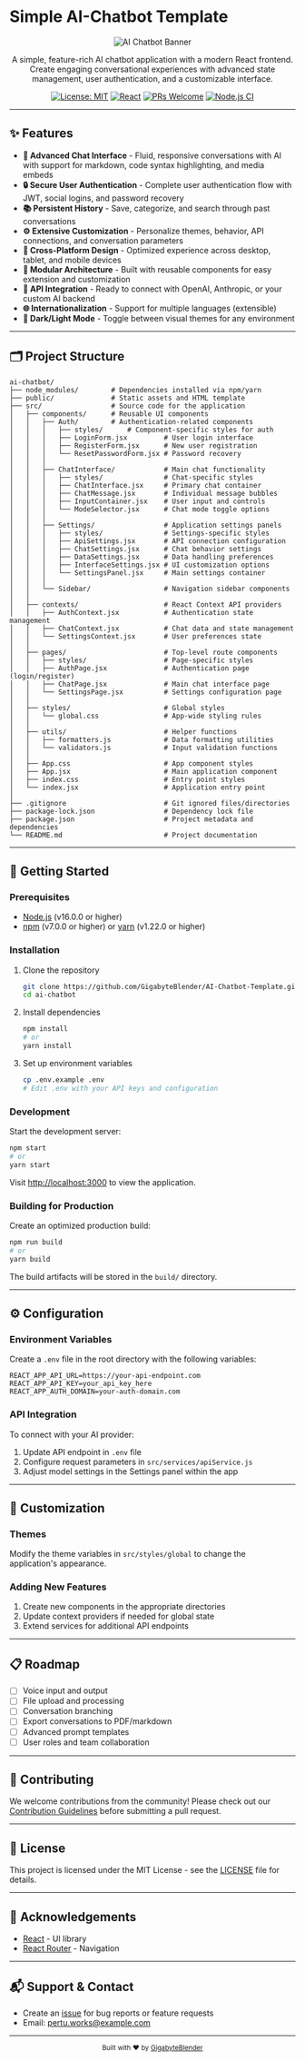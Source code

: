 # Simple AI-Chatbot Template

<div align="center">

![AI Chatbot Banner](https://placehold.co/800x400/1a1a2e/FFFFFF?text=AI+Chatbot)

A simple, feature-rich AI chatbot application with a modern React frontend. Create engaging conversational experiences with advanced state management, user authentication, and a customizable interface.

[![License: MIT](https://img.shields.io/badge/copyright-License-blue)](LICENSE)
[![React](https://img.shields.io/badge/React-18.x-61DAFB?logo=react)](https://reactjs.org/)
[![PRs Welcome](https://img.shields.io/badge/PRs-welcome-brightgreen.svg)](CONTRIBUTING.md)
[![Node.js CI](https://img.shields.io/badge/build-passing-brightgreen)]()

</div>

---

## ✨ Features

- **💬 Advanced Chat Interface** - Fluid, responsive conversations with AI with support for markdown, code syntax highlighting, and media embeds
- **🔒 Secure User Authentication** - Complete user authentication flow with JWT, social logins, and password recovery
- **📚 Persistent History** - Save, categorize, and search through past conversations
- **⚙️ Extensive Customization** - Personalize themes, behavior, API connections, and conversation parameters
- **📱 Cross-Platform Design** - Optimized experience across desktop, tablet, and mobile devices
- **🧩 Modular Architecture** - Built with reusable components for easy extension and customization
- **🔌 API Integration** - Ready to connect with OpenAI, Anthropic, or your custom AI backend
- **🌐 Internationalization** - Support for multiple languages (extensible)
- **🌙 Dark/Light Mode** - Toggle between visual themes for any environment

---

## 🗂️ Project Structure

```
ai-chatbot/
├── node_modules/        # Dependencies installed via npm/yarn
├── public/              # Static assets and HTML template
├── src/                 # Source code for the application
│   ├── components/      # Reusable UI components
│   │   ├── Auth/        # Authentication-related components
│   │   │   ├── styles/      # Component-specific styles for auth
│   │   │   ├── LoginForm.jsx         # User login interface
│   │   │   ├── RegisterForm.jsx      # New user registration 
│   │   │   └── ResetPasswordForm.jsx # Password recovery
│   │   │
│   │   ├── ChatInterface/            # Main chat functionality
│   │   │   ├── styles/               # Chat-specific styles
│   │   │   ├── ChatInterface.jsx     # Primary chat container
│   │   │   ├── ChatMessage.jsx       # Individual message bubbles
│   │   │   ├── InputContainer.jsx    # User input and controls
│   │   │   └── ModeSelector.jsx      # Chat mode toggle options
│   │   │
│   │   ├── Settings/                 # Application settings panels
│   │   │   ├── styles/               # Settings-specific styles
│   │   │   ├── ApiSettings.jsx       # API connection configuration
│   │   │   ├── ChatSettings.jsx      # Chat behavior settings
│   │   │   ├── DataSettings.jsx      # Data handling preferences
│   │   │   ├── InterfaceSettings.jsx # UI customization options
│   │   │   └── SettingsPanel.jsx     # Main settings container
│   │   │
│   │   └── Sidebar/                  # Navigation sidebar components
│   │
│   ├── contexts/                     # React Context API providers
│   │   ├── AuthContext.jsx           # Authentication state management
│   │   ├── ChatContext.jsx           # Chat data and state management
│   │   └── SettingsContext.jsx       # User preferences state
│   │
│   ├── pages/                        # Top-level route components
│   │   ├── styles/                   # Page-specific styles
│   │   ├── AuthPage.jsx              # Authentication page (login/register)
│   │   ├── ChatPage.jsx              # Main chat interface page
│   │   └── SettingsPage.jsx          # Settings configuration page
│   │
│   ├── styles/                       # Global styles
│   │   └── global.css                # App-wide styling rules
│   │
│   ├── utils/                        # Helper functions
│   │   ├── formatters.js             # Data formatting utilities
│   │   └── validators.js             # Input validation functions
│   │
│   ├── App.css                       # App component styles
│   ├── App.jsx                       # Main application component
│   ├── index.css                     # Entry point styles
│   └── index.jsx                     # Application entry point
│
├── .gitignore                        # Git ignored files/directories
├── package-lock.json                 # Dependency lock file
├── package.json                      # Project metadata and dependencies
└── README.md                         # Project documentation
```

---

## 🚀 Getting Started

### Prerequisites

- [Node.js](https://nodejs.org/) (v16.0.0 or higher)
- [npm](https://www.npmjs.com/) (v7.0.0 or higher) or [yarn](https://yarnpkg.com/) (v1.22.0 or higher)

### Installation

1. Clone the repository
   ```bash
   git clone https://github.com/GigabyteBlender/AI-Chatbot-Template.git
   cd ai-chatbot
   ```

2. Install dependencies
   ```bash
   npm install
   # or
   yarn install
   ```

3. Set up environment variables
   ```bash
   cp .env.example .env
   # Edit .env with your API keys and configuration
   ```

### Development

Start the development server:
```bash
npm start
# or
yarn start
```

Visit [http://localhost:3000](http://localhost:3000) to view the application.

### Building for Production

Create an optimized production build:
```bash
npm run build
# or
yarn build
```

The build artifacts will be stored in the `build/` directory.

---

## ⚙️ Configuration

### Environment Variables

Create a `.env` file in the root directory with the following variables:

```
REACT_APP_API_URL=https://your-api-endpoint.com
REACT_APP_API_KEY=your_api_key_here
REACT_APP_AUTH_DOMAIN=your-auth-domain.com
```

### API Integration

To connect with your AI provider:

1. Update API endpoint in `.env` file
2. Configure request parameters in `src/services/apiService.js`
3. Adjust model settings in the Settings panel within the app

---

## 🎨 Customization

### Themes

Modify the theme variables in `src/styles/global` to change the application's appearance.

### Adding New Features

1. Create new components in the appropriate directories
2. Update context providers if needed for global state
3. Extend services for additional API endpoints

---

## 📋 Roadmap

- [ ] Voice input and output
- [ ] File upload and processing
- [ ] Conversation branching
- [ ] Export conversations to PDF/markdown
- [ ] Advanced prompt templates
- [ ] User roles and team collaboration

---

## 🤝 Contributing

We welcome contributions from the community! Please check out our [Contribution Guidelines](CONTRIBUTING.md) before submitting a pull request.

---

## 📄 License

This project is licensed under the MIT License - see the [LICENSE](LICENSE) file for details.

---

## 🙏 Acknowledgements

- [React](https://reactjs.org/) - UI library
- [React Router](https://reactrouter.com/) - Navigation

---

## 📬 Support & Contact

- Create an [issue](https://github.com/GigabyteBlender/AI-Chatbot-Template/issues) for bug reports or feature requests
- Email: [pertu.works@example.com](mailto:pertu.works@gmail.com)

---

<div align="center">
  <sub>Built with ❤️ by <a href="https://github.com/GigabyteBlender">GigabyteBlender</a></sub>
</div>